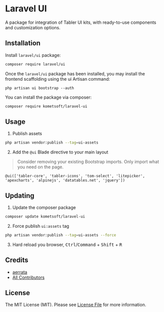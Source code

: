 # Laravel UI

<!-- [![Latest Version on Packagist](https://img.shields.io/packagist/v/kometsoft/laravel-ui.svg?style=flat-square)](https://packagist.org/packages/kometsoft/laravel-ui)
[![Total Downloads](https://img.shields.io/packagist/dt/kometsoft/laravel-ui.svg?style=flat-square)](https://packagist.org/packages/kometsoft/laravel-ui)
![GitHub Actions](https://github.com/kometsoft/laravel-ui/actions/workflows/main.yml/badge.svg) -->

A package for integration of Tabler UI kits, with ready-to-use components and customization options.

## Installation

Install `laravel/ui` package:

```bash
composer require laravel/ui
```

Once the `laravel/ui` package has been installed, you may install the frontend scaffolding using the ui Artisan command:

```
php artisan ui bootstrap --auth
```

You can install the package via composer:

```bash
composer require kometsoft/laravel-ui
```

## Usage

1. Publish assets

```bash
php artisan vendor:publish --tag=ui-assets
```

2. Add the `@ui` Blade directive to your main layout

> Consider removing your existing Bootstrap imports. Only import what you need on the page.

```
@ui(['tabler-core', 'tabler-icons', 'tom-select', 'litepicker', 'apexcharts', 'alpinejs', 'datatables.net', 'jquery'])
```

## Updating

1. Update the composer package

```bash
composer update kometsoft/laravel-ui
```

2. Force publish `ui:assets` tag

```bash
php artisan vendor:publish --tag=ui-assets --force
```

3. Hard reload you browser, <kbd>Ctrl</kbd>/<kbd>Command</kbd> + <kbd>Shift</kbd> + <kbd>R</kbd>

## Credits

- [aerrata](https://github.com/kometsoft)
- [All Contributors](../../contributors)

## License

The MIT License (MIT). Please see [License File](LICENSE.md) for more information.
